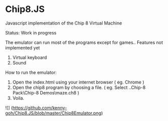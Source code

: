 # Chip8.JS
Javascript implementation of the Chip 8 Virtual Machine

Status: Work in progress


The emulator can run most of the programs except for games..
Features not implemented yet

1. Virtual keyboard
2. Sound

How to run the emulator:

1. Open the index.html using your internet browser ( eg. Chrome )
2. Open the chip8 program by choosing a file. ( eg. Select ..Chip-8 Pack\Chip-8 Demos\maze.ch8 )
3. Voila.

![] (https://github.com/kenny-goh/Chip8.JS/blob/master/Chip8Emulator.png)


